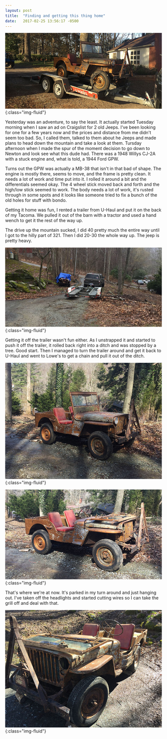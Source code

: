 ```yaml
---
layout: post
title:  "Finding and getting this thing home"
date:   2017-02-25 13:56:17 -0500
---
```


![Picking up the Jeep](/files/images/jeep-pickup.jpg "Picking up the Jeep"){:class="img-fluid"}

Yesterday was an adventure, to say the least. It actually started Tuesday
morning when I saw an ad on Craigslist for 2 old Jeeps. I've been looking
for one for a few years now and the prices and distance from me didn't seem
too bad. So, I called them, talked to them about he Jeeps and made plans to
head down the mountain and take a look at them. Tursday afternoon when I made
the spur of the moment decision to go down to Newton and look see what this dude
had. There was a 1948 Willys CJ-2A with a stuck engine and, what is told, a 1944
Ford GPW. 

Turns out the GPW was actually a MB-38 that isn't in that bad of shape. The
engine is mostly there, seems to move, and the frame is pretty clean. It
needs a lot of work and time put into it. I rolled it around a bit and
the differentials seemed okay. The 4 wheel stick moved back and forth and
the high/low stick seemed to work. The body needs a lot of work, it's rusted
through in some spots and it looks like someone tried to fix a bunch of the old
holes for stuff with bondo.

Getting it home was fun, I rented a trailer from U-Haul and put it on the back
of my Tacoma. We pulled it out of the barn with a tractor and used a hand wench
to get it the rest of the way up.

The drive up the mountain sucked, I did 40 pretty much the entire way until I 
got to the hilly part of 321. Then I did 20-30 the whole way up. The jeep is
pretty heavy.

![Picture of the jeep in the ditch.](/files/images/jeep-in-ditch.jpg "The jeep is in the ditch, oops."){:class="img-fluid"}

Getting it off the trailer wasn't fun either. As I unstrapped it and started
to push it off the trailer, it rolled back right into a ditch and was stopped
by a tree. Good start. Then I managed to turn the trailer around and get it 
back to U-Haul and went to Lowe's to get a chain and pull it out of the ditch.

![Picture of the jeep with headlights](/files/images/jeep-side-with-headlights.jpg "The jeep with headlights."){:class="img-fluid"}

![Picture of the jeep without headlights](/files/images/jeep-side-no-headlights.jpg "The jeep without headlights."){:class="img-fluid"}

That's where we're at now. It's parked in my turn around and just hanging out.
I've taken off the headlights and started cutting wires so I can take the grill
off and deal with that.

![Picture of the jeep with windows down](/files/images/jeep-parked-windows-down.jpg "The jeep with the windows down."){:class="img-fluid"}
